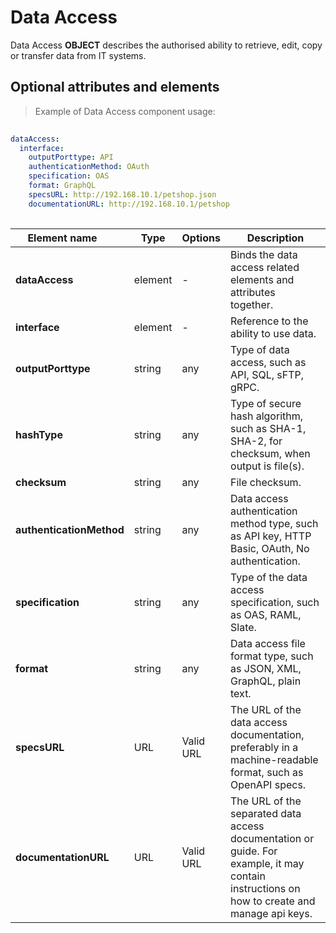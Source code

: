 # Data Access

Data Access **OBJECT** describes the authorised ability to retrieve, edit, copy or transfer data from IT systems.

## Optional attributes and elements

> Example of Data Access component usage:

```yml
 
dataAccess:
  interface:
    outputPorttype: API
    authenticationMethod: OAuth
    specification: OAS
    format: GraphQL
    specsURL: http://192.168.10.1/petshop.json
    documentationURL: http://192.168.10.1/petshop
  
```
| <div style="width:150px">Element name</div>   | Type  | Options  | Description  |
|---|---|---|---|
| **dataAccess** | element | - |  Binds the data access related elements and attributes together. |
| **interface** | element | - | Reference to the ability to use data. |
| **outputPorttype** | string | any  | 	Type of data access, such as API, SQL, sFTP, gRPC. |
| **hashType** | string | any | Type of secure hash algorithm, such as SHA-1, SHA-2, for checksum, when output is file(s).  |
| **checksum** | string | any | File checksum. |
| **authenticationMethod** | string | any  | Data access authentication method type, such as API key, HTTP Basic, OAuth, No authentication. |
| **specification** | string | any  | Type of the data access specification, such as OAS, RAML, Slate. |
| **format** | string | any | 	Data access file format type, such as JSON, XML, GraphQL, plain text. |
| **specsURL** | URL | Valid URL | 	The URL of the data access documentation, preferably in a machine-readable format, such as OpenAPI specs. |
| **documentationURL** | URL | Valid URL  | The URL of the separated data access documentation or guide. For example, it may contain instructions on how to create and manage api keys.|
